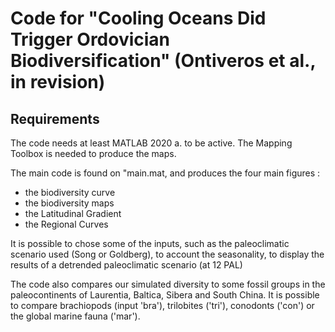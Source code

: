 # Code for "Cooling Oceans Did Trigger Ordovician Biodiversification" (Ontiveros et al., in revision)

## Requirements

The code needs at least MATLAB 2020 a. to be active. The Mapping Toolbox is needed to produce the maps. 

The main code is found on "main.mat, and produces the four main figures : 
- the biodiversity curve
- the biodiversity maps
- the Latitudinal Gradient
- the Regional Curves

It is possible to chose some of the inputs, such as the paleoclimatic scenario used (Song or Goldberg),
to account the seasonality, to display the results of a detrended paleoclimatic scenario (at 12 PAL)

The code also compares our simulated diversity to some fossil groups in the paleocontinents of Laurentia, Baltica,
Sibera and South China. It is possible to compare brachiopods (input 'bra'), trilobites ('tri'), conodonts ('con')
or the global marine fauna ('mar').